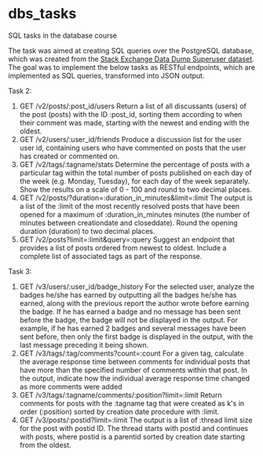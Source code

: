 # dbs_tasks
SQL tasks in the database course

The task was aimed at creating SQL queries over the PostgreSQL database, which was created from the [Stack Exchange Data Dump Superuser dataset](https://archive.org/details/stackexchange). The goal was to implement the below tasks as RESTful endpoints, which are implemented as SQL queries, transformed into JSON output.

Task 2:
1. GET /v2/posts/:post_id/users
Return a list of all discussants (users) of the post (posts) with the ID :post_id, sorting them according to when their comment was made, starting with the newest and ending with the oldest.
2. GET /v2/users/:user_id/friends
Produce a discussion list for the user user id, containing users who have commented on posts that the user has created or commented on.
3. GET /v2/tags/:tagname/stats
Determine the percentage of posts with a particular tag within the total number of posts published on each day of the week (e.g. Monday, Tuesday), for each day of the week separately. Show the results on a scale of 0 - 100 and round to two decimal places.
4. GET /v2/posts/?duration=:duration_in_minutes&limit=:limit
The output is a list of the :limit of the most recently resolved posts that have been opened for a maximum of :duration_in_minutes minutes (the number of minutes between creationdate and closeddate). Round the opening duration (duration) to two decimal places.
5. GET /v2/posts?limit=:limit&query=:query
Suggest an endpoint that provides a list of posts ordered from newest to oldest. Include a complete list of associated tags as part of the response.

Task 3:
1. GET /v3/users/:user_id/badge_history
For the selected user, analyze the badges he/she has earned by outputting all the badges he/she has earned, along with the previous report the author wrote before earning the badge. If he has earned a badge and no message has been sent before the badge, the badge will not be displayed in the output. For example, if he has earned 2 badges and several messages have been sent before, then only the first badge is displayed in the output, with the last message preceding it being shown.
2. GET /v3/tags/:tag/comments?count=:count
For a given tag, calculate the average response time between comments for individual posts that have more than the specified number of comments within that post. In the output, indicate how the individual average response time changed as more comments were added
3. GET /v3/tags/:tagname/comments/:position?limit=:limit
Return comments for posts with the :tagname tag that were created as k's in order (:position) sorted by creation date procedure with :limit.
4. GET /v3/posts/:postid?limit=:limit
The output is a list of :thread limit size for the post with postid ID. The thread starts with postid and continues with posts, where postid is a parentid sorted by creation date starting from the oldest.
